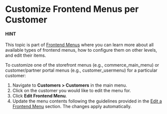 <a id="frontend-menus-customer"></a>

# Customize Frontend Menus per Customer

#### HINT
This topic is part of [Frontend Menus](../../system/frontend-menus/index.md#backend-frontend-menus) where you can learn more about all available types of frontend menus, how to configure them on other levels, and edit their items.

To customize one of the storefront menus (e.g., commerce_main_menu) or customer/partner portal menus (e.g., customer_usermenu) for a particular customer:

1. Navigate to **Customers > Customers** in the main menu.
2. Click on the customer you would like to edit the menu for.
3. Click <i class="fas fa-cog" aria-hidden="true"></i> **Edit Frontend Menu**.
4. Update the menu contents following the guidelines provided in the [Edit a Frontend Menu](../../system/frontend-menus/edit-frontend-menu.md#user-guide-system-menu-menu-frontend) section.
   The changes apply automatically.

<!-- fa-bars = fa-navicon -->
<!-- Ic Tiles is used as Set As Default in saved views, and as tiles in display layout options -->
<!-- IcPencil refers to Rename in Commerce and Inline Editing in CRM -->
<!-- Check mark in the square. -->
<!-- SortDesc is also used as drop-down arrow -->
